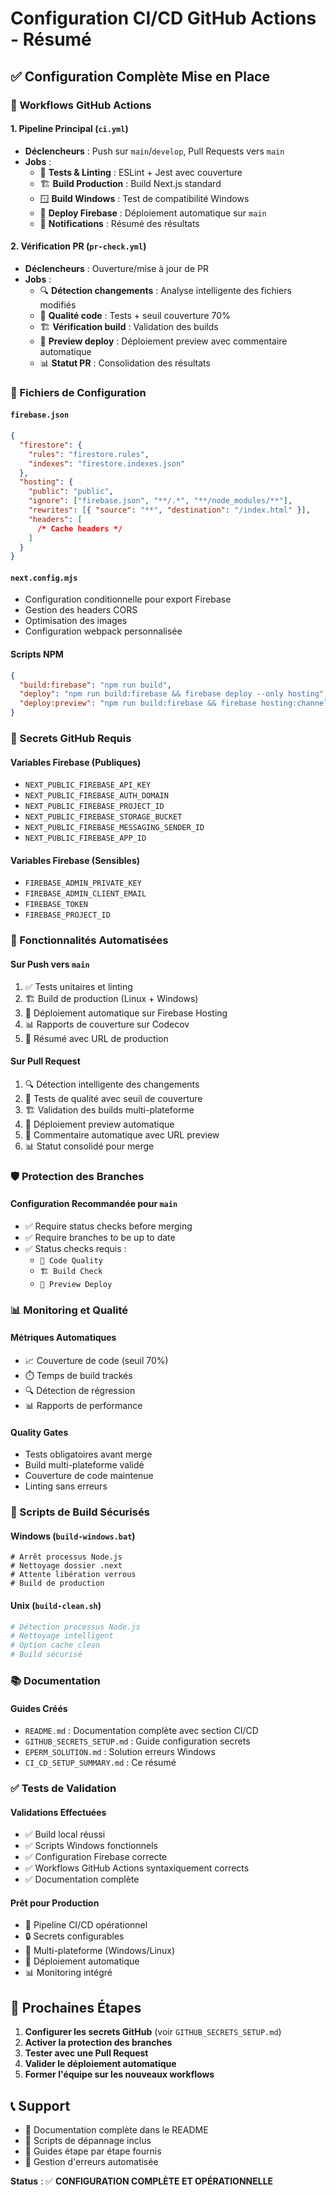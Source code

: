 # Configuration CI/CD GitHub Actions - Résumé

## ✅ Configuration Complète Mise en Place

### 🔧 Workflows GitHub Actions

#### 1. Pipeline Principal (`ci.yml`)

- **Déclencheurs** : Push sur `main`/`develop`, Pull Requests vers `main`
- **Jobs** :
  - 🧪 **Tests & Linting** : ESLint + Jest avec couverture
  - 🏗️ **Build Production** : Build Next.js standard
  - 🪟 **Build Windows** : Test de compatibilité Windows
  - 🚀 **Deploy Firebase** : Déploiement automatique sur `main`
  - 📨 **Notifications** : Résumé des résultats

#### 2. Vérification PR (`pr-check.yml`)

- **Déclencheurs** : Ouverture/mise à jour de PR
- **Jobs** :
  - 🔍 **Détection changements** : Analyse intelligente des fichiers modifiés
  - 🧪 **Qualité code** : Tests + seuil couverture 70%
  - 🏗️ **Vérification build** : Validation des builds
  - 🚀 **Preview deploy** : Déploiement preview avec commentaire automatique
  - 📊 **Statut PR** : Consolidation des résultats

### 📁 Fichiers de Configuration

#### `firebase.json`

```json
{
  "firestore": {
    "rules": "firestore.rules",
    "indexes": "firestore.indexes.json"
  },
  "hosting": {
    "public": "public",
    "ignore": ["firebase.json", "**/.*", "**/node_modules/**"],
    "rewrites": [{ "source": "**", "destination": "/index.html" }],
    "headers": [
      /* Cache headers */
    ]
  }
}
```

#### `next.config.mjs`

- Configuration conditionnelle pour export Firebase
- Gestion des headers CORS
- Optimisation des images
- Configuration webpack personnalisée

#### Scripts NPM

```json
{
  "build:firebase": "npm run build",
  "deploy": "npm run build:firebase && firebase deploy --only hosting",
  "deploy:preview": "npm run build:firebase && firebase hosting:channel:deploy preview"
}
```

### 🔐 Secrets GitHub Requis

#### Variables Firebase (Publiques)

- `NEXT_PUBLIC_FIREBASE_API_KEY`
- `NEXT_PUBLIC_FIREBASE_AUTH_DOMAIN`
- `NEXT_PUBLIC_FIREBASE_PROJECT_ID`
- `NEXT_PUBLIC_FIREBASE_STORAGE_BUCKET`
- `NEXT_PUBLIC_FIREBASE_MESSAGING_SENDER_ID`
- `NEXT_PUBLIC_FIREBASE_APP_ID`

#### Variables Firebase (Sensibles)

- `FIREBASE_ADMIN_PRIVATE_KEY`
- `FIREBASE_ADMIN_CLIENT_EMAIL`
- `FIREBASE_TOKEN`
- `FIREBASE_PROJECT_ID`

### 🚀 Fonctionnalités Automatisées

#### Sur Push vers `main`

1. ✅ Tests unitaires et linting
2. 🏗️ Build de production (Linux + Windows)
3. 🚀 Déploiement automatique sur Firebase Hosting
4. 📊 Rapports de couverture sur Codecov
5. 📝 Résumé avec URL de production

#### Sur Pull Request

1. 🔍 Détection intelligente des changements
2. 🧪 Tests de qualité avec seuil de couverture
3. 🏗️ Validation des builds multi-plateforme
4. 🚀 Déploiement preview automatique
5. 💬 Commentaire automatique avec URL preview
6. 📊 Statut consolidé pour merge

### 🛡️ Protection des Branches

#### Configuration Recommandée pour `main`

- ✅ Require status checks before merging
- ✅ Require branches to be up to date
- ✅ Status checks requis :
  - `🧪 Code Quality`
  - `🏗️ Build Check`
  - `🚀 Preview Deploy`

### 📊 Monitoring et Qualité

#### Métriques Automatiques

- 📈 Couverture de code (seuil 70%)
- ⏱️ Temps de build trackés
- 🔍 Détection de régression
- 📊 Rapports de performance

#### Quality Gates

- Tests obligatoires avant merge
- Build multi-plateforme validé
- Couverture de code maintenue
- Linting sans erreurs

### 🔧 Scripts de Build Sécurisés

#### Windows (`build-windows.bat`)

```batch
# Arrêt processus Node.js
# Nettoyage dossier .next
# Attente libération verrous
# Build de production
```

#### Unix (`build-clean.sh`)

```bash
# Détection processus Node.js
# Nettoyage intelligent
# Option cache clean
# Build sécurisé
```

### 📚 Documentation

#### Guides Créés

- `README.md` : Documentation complète avec section CI/CD
- `GITHUB_SECRETS_SETUP.md` : Guide configuration secrets
- `EPERM_SOLUTION.md` : Solution erreurs Windows
- `CI_CD_SETUP_SUMMARY.md` : Ce résumé

### ✅ Tests de Validation

#### Validations Effectuées

- ✅ Build local réussi
- ✅ Scripts Windows fonctionnels
- ✅ Configuration Firebase correcte
- ✅ Workflows GitHub Actions syntaxiquement corrects
- ✅ Documentation complète

#### Prêt pour Production

- 🚀 Pipeline CI/CD opérationnel
- 🔒 Secrets configurables
- 📱 Multi-plateforme (Windows/Linux)
- 🔄 Déploiement automatique
- 📊 Monitoring intégré

## 🎯 Prochaines Étapes

1. **Configurer les secrets GitHub** (voir `GITHUB_SECRETS_SETUP.md`)
2. **Activer la protection des branches**
3. **Tester avec une Pull Request**
4. **Valider le déploiement automatique**
5. **Former l'équipe sur les nouveaux workflows**

## 📞 Support

- 📖 Documentation complète dans le README
- 🔧 Scripts de dépannage inclus
- 📝 Guides étape par étape fournis
- 🚨 Gestion d'erreurs automatisée

**Status** : ✅ **CONFIGURATION COMPLÈTE ET OPÉRATIONNELLE**
